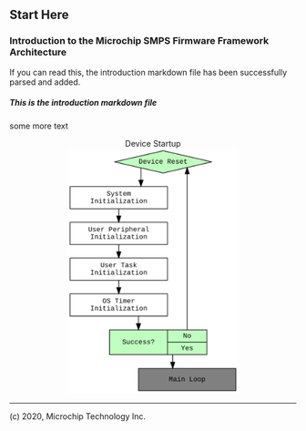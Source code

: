## Start Here 
### Introduction to the Microchip SMPS Firmware Framework Architecture

If you can read this, the introduction markdown file has been successfully parsed and added.

##### This is the introduction markdown file

some more text

<p>
  <center>
    Device Startup <br>
    <img src="dot_dev-startup.svg" alt="Device Startup" width="300">
  </center>
</p>

_________________________________________________
(c) 2020, Microchip Technology Inc.


